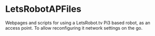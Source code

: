 # LetsRobotAPFiles
Webpages and scripts for using a LetsRobot.tv Pi3 based robot, as an access point. To allow reconfiguring it network settings on the go.
